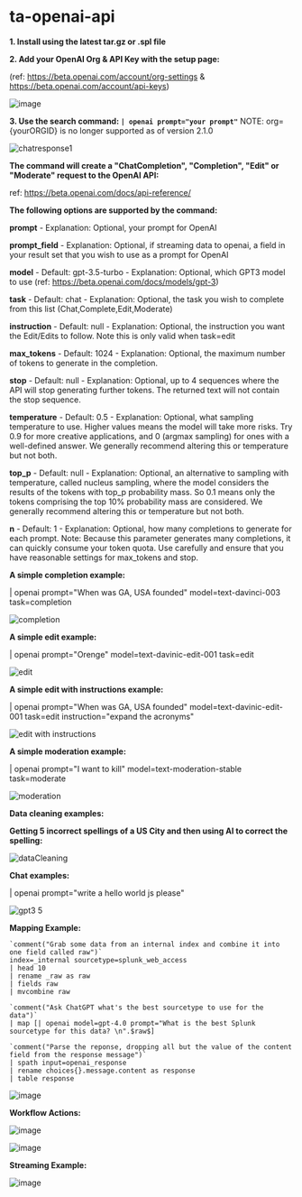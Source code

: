 # ta-openai-api

**1. Install using the latest tar.gz or .spl file**

**2. Add your OpenAI Org & API Key with the setup page:**

(ref: https://beta.openai.com/account/org-settings & https://beta.openai.com/account/api-keys)

![image](https://user-images.githubusercontent.com/4107863/214665563-7616ddbc-ef22-4289-ba6c-3829fd13746d.png)

**3. Use the search command: `| openai prompt="your prompt"`**   NOTE: org={yourORGID} is no longer supported as of version 2.1.0

![chatresponse1](https://user-images.githubusercontent.com/4107863/214673955-b77c6e4c-b628-4b3e-85df-b200dc205036.PNG)

**The command will create a "ChatCompletion", "Completion", "Edit" or "Moderate" request to the OpenAI API:**

ref: https://beta.openai.com/docs/api-reference/

**The following options are supported by the command:**

**prompt** - Explanation: Optional, your prompt for OpenAI

**prompt_field** - Explanation: Optional, if streaming data to openai, a field in your result set that you wish to use as a prompt for OpenAI

**model** - Default: gpt-3.5-turbo - Explanation: Optional, which GPT3 model to use (ref: https://beta.openai.com/docs/models/gpt-3)

**task** - Default: chat - Explanation: Optional, the task you wish to complete from this list (Chat,Complete,Edit,Moderate)

**instruction** - Default: null - Explanation: Optional, the instruction you want the Edit/Edits to follow.  Note this is only valid when task=edit

**max_tokens** - Default: 1024 - Explanation: Optional, the maximum number of tokens to generate in the completion.

**stop** - Default: null - Explanation: Optional, up to 4 sequences where the API will stop generating further tokens. The returned text will not contain the stop sequence. 

**temperature** - Default: 0.5 - Explanation:  Optional, what sampling temperature to use. Higher values means the model will take more risks. Try 0.9 for more creative applications, and 0 (argmax sampling) for ones with a well-defined answer. We generally recommend altering this or temperature but not both.

**top_p** - Default: null - Explanation:  Optional, an alternative to sampling with temperature, called nucleus sampling, where the model considers the results of the tokens with top_p probability mass. So 0.1 means only the tokens comprising the top 10% probability mass are considered. We generally recommend altering this or temperature but not both.

**n** - Default: 1 - Explanation: Optional, how many completions to generate for each prompt. Note: Because this parameter generates many completions, it can quickly consume your token quota. Use carefully and ensure that you have reasonable settings for max_tokens and stop.

**A simple completion example:**

| openai prompt="When was GA, USA founded" model=text-davinci-003 task=completion 

![completion](https://user-images.githubusercontent.com/4107863/215298412-8f69339a-b225-464e-a6a8-5ef899061e3d.PNG)

**A simple edit example:**

| openai prompt="Orenge" model=text-davinic-edit-001 task=edit 

![edit](https://user-images.githubusercontent.com/4107863/215298419-c1f8fcdf-9ef5-4576-8029-a12b7391c367.PNG)

**A simple edit with instructions example:**

| openai prompt="When was GA, USA founded" model=text-davinic-edit-001 task=edit instruction="expand the acronyms"

![edit with instructions](https://user-images.githubusercontent.com/4107863/215298526-8a377848-1107-46d4-b85e-9b62b8e1374d.PNG)

**A simple moderation example:**

| openai prompt="I want to kill" model=text-moderation-stable task=moderate

![moderation](https://user-images.githubusercontent.com/4107863/215298589-22679c0a-8dac-4a23-9e08-c05376e995f6.PNG)

**Data cleaning examples:**

**Getting 5 incorrect spellings of a US City and then using AI to correct the spelling:**

![dataCleaning](https://user-images.githubusercontent.com/4107863/215340058-1df16182-0e22-453e-9f71-e792552adcb0.PNG)

**Chat examples:**

| openai prompt="write a hello world js please"

![gpt3 5](https://user-images.githubusercontent.com/4107863/222264019-bcfde517-17e3-4fa3-8faf-ced9e942f1aa.PNG)



**Mapping Example:**
```
`comment("Grab some data from an internal index and combine it into one field called raw")`
index=_internal sourcetype=splunk_web_access
| head 10
| rename _raw as raw
| fields raw
| mvcombine raw

`comment("Ask ChatGPT what's the best sourcetype to use for the data")`
| map [| openai model=gpt-4.0 prompt="What is the best Splunk sourcetype for this data? \n".$raw$]

`comment("Parse the reponse, dropping all but the value of the content field from the response message")`
| spath input=openai_response
| rename choices{}.message.content as response
| table response
```
![image](https://user-images.githubusercontent.com/4107863/229591925-6cd02d24-e733-41be-af8a-801cc87920f8.png)


**Workflow Actions:**

![image](https://user-images.githubusercontent.com/4107863/233700024-2b8a2f6e-91d1-4e75-aa1d-60e367c12a58.png)

![image](https://user-images.githubusercontent.com/4107863/233700119-bb217dc6-6dee-4613-a601-94c4ac828154.png)

**Streaming Example:**

![image](https://github.com/bentleymi/ta-openai-api/assets/4107863/a424c828-b38c-4cad-b3f7-b4fdd55872ca)



